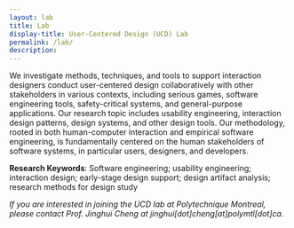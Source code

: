 ```yaml
---
layout: lab
title: Lab
display-title: User-Centered Design (UCD) Lab
permalink: /lab/
description: 
---
```


We investigate methods, techniques, and tools to support interaction designers conduct user-centered design collaboratively with other stakeholders in various contexts, including serious games, software engineering tools, safety-critical systems, and general-purpose applications. Our research topic includes usability engineering, interaction design patterns, design systems, and other design tools. Our methodology, rooted in both human-computer interaction and empirical software engineering, is fundamentally centered on the human stakeholders of software systems, in particular users, designers, and developers.

**Research Keywords**: Software engineering; usability engineering; interaction design; early-stage design support; design artifact analysis; research methods for design study

*If you are interested in joining the UCD lab at Polytechnique Montreal, please contact Prof. Jinghui Cheng at jinghui[dot]cheng[at]polymtl[dot]ca.*
